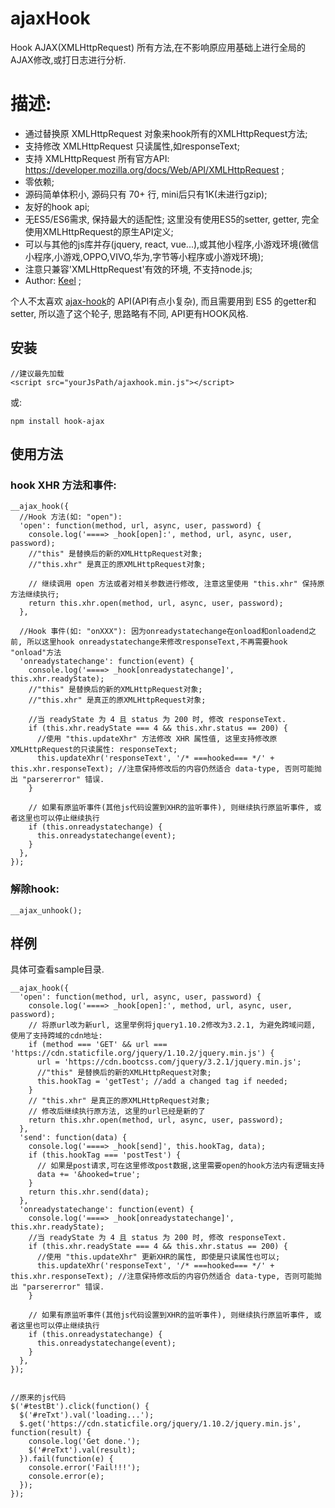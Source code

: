 # ajaxHook
Hook AJAX(XMLHttpRequest) 所有方法,在不影响原应用基础上进行全局的AJAX修改,或打日志进行分析.

# 描述:
* 通过替换原 XMLHttpRequest 对象来hook所有的XMLHttpRequest方法;
* 支持修改 XMLHttpRequest 只读属性,如responseText;
* 支持 XMLHttpRequest 所有官方API: https://developer.mozilla.org/docs/Web/API/XMLHttpRequest ;
* 零依赖;
* 源码简单体积小, 源码只有 70+ 行, mini后只有1K(未进行gzip);
* 友好的hook api;
* 无ES5/ES6需求, 保持最大的适配性; 这里没有使用ES5的setter, getter, 完全使用XMLHttpRequest的原生API定义;
* 可以与其他的js库并存(jquery, react, vue...),或其他小程序,小游戏环境(微信小程序,小游戏,OPPO,VIVO,华为,字节等小程序或小游戏环境);
* 注意只兼容'XMLHttpRequest'有效的环境, 不支持node.js;
* Author: [Keel](https://github.com/keel) ;

个人不太喜欢 [ajax-hook](https://github.com/wendux/Ajax-hook)的 API(API有点小复杂), 而且需要用到 ES5 的getter和setter, 所以造了这个轮子, 思路略有不同, API更有HOOK风格.


## 安装
```
//建议最先加载
<script src="yourJsPath/ajaxhook.min.js"></script>
```

或:

```
npm install hook-ajax
```

## 使用方法
### hook XHR 方法和事件:
```
__ajax_hook({
  //Hook 方法(如: "open"):
  'open': function(method, url, async, user, password) {
    console.log('====> _hook[open]:', method, url, async, user, password);
    //"this" 是替换后的新的XMLHttpRequest对象;
    //"this.xhr" 是真正的原XMLHttpRequest对象;

    // 继续调用 open 方法或者对相关参数进行修改, 注意这里使用 "this.xhr" 保持原方法继续执行;
    return this.xhr.open(method, url, async, user, password);
  },

  //Hook 事件(如: "onXXX"): 因为onreadystatechange在onload和onloadend之前, 所以这里hook onreadystatechange来修改responseText,不再需要hook "onload"方法
  'onreadystatechange': function(event) {
    console.log('====> _hook[onreadystatechange]', this.xhr.readyState);
    //"this" 是替换后的新的XMLHttpRequest对象;
    //"this.xhr" 是真正的原XMLHttpRequest对象;

    //当 readyState 为 4 且 status 为 200 时, 修改 responseText.
    if (this.xhr.readyState === 4 && this.xhr.status == 200) {
      //使用 "this.updateXhr" 方法修改 XHR 属性值, 这里支持修改原XMLHttpRequest的只读属性: responseText;
      this.updateXhr('responseText', '/* ===hooked=== */' + this.xhr.responseText); //注意保持修改后的内容仍然适合 data-type, 否则可能抛出 "parsererror" 错误.
    }

    // 如果有原监听事件(其他js代码设置到XHR的监听事件), 则继续执行原监听事件, 或者这里也可以停止继续执行
    if (this.onreadystatechange) {
      this.onreadystatechange(event);
    }
  },
});
```

### 解除hook:
```
__ajax_unhook();
```


## 样例
具体可查看sample目录.
```
__ajax_hook({
  'open': function(method, url, async, user, password) {
    console.log('====> _hook[open]:', method, url, async, user, password);
    // 将原url改为新url, 这里举例将jquery1.10.2修改为3.2.1, 为避免跨域问题, 使用了支持跨域的cdn地址:
    if (method === 'GET' && url === 'https://cdn.staticfile.org/jquery/1.10.2/jquery.min.js') {
      url = 'https://cdn.bootcss.com/jquery/3.2.1/jquery.min.js';
      //"this" 是替换后的新的XMLHttpRequest对象;
      this.hookTag = 'getTest'; //add a changed tag if needed;
    }
    // "this.xhr" 是真正的原XMLHttpRequest对象;
    // 修改后继续执行原方法, 这里的url已经是新的了
    return this.xhr.open(method, url, async, user, password);
  },
  'send': function(data) {
    console.log('====> _hook[send]', this.hookTag, data);
    if (this.hookTag === 'postTest') {
      // 如果是post请求,可在这里修改post数据,这里需要open的hook方法内有逻辑支持
      data += '&hooked=true';
    }
    return this.xhr.send(data);
  },
  'onreadystatechange': function(event) {
    console.log('====> _hook[onreadystatechange]', this.xhr.readyState);
    //当 readyState 为 4 且 status 为 200 时, 修改 responseText.
    if (this.xhr.readyState === 4 && this.xhr.status == 200) {
      //使用 "this.updateXhr" 更新XHR的属性, 即使是只读属性也可以;
      this.updateXhr('responseText', '/* ===hooked=== */' + this.xhr.responseText); //注意保持修改后的内容仍然适合 data-type, 否则可能抛出 "parsererror" 错误.
    }

    // 如果有原监听事件(其他js代码设置到XHR的监听事件), 则继续执行原监听事件, 或者这里也可以停止继续执行
    if (this.onreadystatechange) {
      this.onreadystatechange(event);
    }
  },
});


//原来的js代码
$('#testBt').click(function() {
  $('#reTxt').val('loading...');
  $.get('https://cdn.staticfile.org/jquery/1.10.2/jquery.min.js', function(result) {
    console.log('Get done.');
    $('#reTxt').val(result);
  }).fail(function(e) {
    console.error('Fail!!!');
    console.error(e);
  });
});
```


